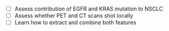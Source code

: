- [ ] Assess contribution of EGFR and KRAS mutation to NSCLC
- [ ] Assess whether PET and CT scans shot locally
- [ ] Learn how to extract and combine both features
